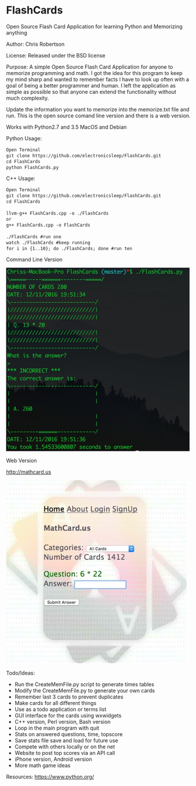 FlashCards
==========

Open Source Flash Card Application for learning Python and Memorizing anything

Author: Chris Robertson

License: Released under the BSD license

Purpose: A simple Open Source Flash Card Application for anyone to memorize programming and math. 
I got the idea for this program to keep my mind sharp and wanted to remember facts I have to look 
up often with a goal of being a better programmer and human. I left the application as simple as 
possible so that anyone can extend the functionality without much complexity. 

Update the information you want to memorize into the memorize.txt file and run. This is the open source comand line version and there is a web version. 

Works with Python2.7 and 3.5 MacOS and Debian

Python Usage:
```
Open Terminal
git clone https://github.com/electronicsleep/FlashCards.git
cd FlashCards
python FlashCards.py
```

C++ Usage:
```
Open Terminal
git clone https://github.com/electronicsleep/FlashCards.git
cd FlashCards

llvm-g++ FlashCards.cpp -o ./FlashCards
or
g++ FlashCards.cpp -o FlashCards

./FlashCards #run one
watch ./FlashCards #keep running
for i in {1..10}; do ./FlashCards; done #run ten
```

Command Line Version

![Alt text](screenshot-cli.jpg?raw=true "ScreenShot CLI")

Web Version

http://mathcard.us

![Alt text](screenshot-web.jpg?raw=true "ScreenShot Web")

Todo/Ideas:
* Run the CreateMemFile.py script to generate times tables
* Modify the CreateMemFile.py to generate your own cards
* Remember last 3 cards to prevent duplicates
* Make cards for all different things
* Use as a todo application or terms list
* GUI interface for the cards using wxwidgets
* C++ version, Perl version, Bash version
* Loop in the main program with quit
* Stats on answered questions, time, topscore
* Save stats file save and load for future use
* Compete with others locally or on the net
* Website to post top scores via an API call
* iPhone version, Android version
* More math game ideas

Resources:
https://www.python.org/
